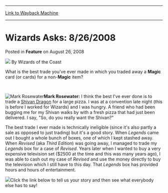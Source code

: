 
---
[Link to Wayback Machine](https://web.archive.org/web/20220627081331/https://magic.wizards.com/en/articles/archive/feature/wizards-asks-8262008-2008-08-26)

[_metadata_:wayback_url]:- "https://magic.wizards.com/en/articles/archive/feature/wizards-asks-8262008-2008-08-26"
[_metadata_:wayback_raw_url]:- "https://web.archive.org/web/20220627081331id_/https://magic.wizards.com/en/articles/archive/feature/wizards-asks-8262008-2008-08-26"
[_metadata_:wayback_capture_timestamp]:- "2022-06-27 08:13:31+00:00"
[_metadata_:description]:- "What is the best trade you've ever made in which you traded away a Magic card (or cards) for a non-Magic item? Mark Rosewater: I think the best I've ever done is to trade a Shivan Dragon for a large pizza. I was at a convention late night (this is before I worked for Wizards) and I was hungry. A friend who had been bugging me for my Shivan walks by with a fresh pizza that had"
[_metadata_:generator]:- "Drupal 7 (http://drupal.org)"
---


Wizards Asks: 8/26/2008
=======================



 Posted in **Feature**
 on August 26, 2008 






![](https://media.magic.wizards.com/styles/auth_small/public/images/person/wizards_author.jpg)
By Wizards of the Coast












What is the best trade you've ever made in which you traded away a **Magic** card (or cards) for a non-**Magic** item?


 


![Mark Rosewater](https://media.magic.wizards.com/image_legacy_migration//magic/images/mtgcom/authorpics/authorpic_MarkRosewater.jpg)**Mark Rosewater:** I think the best I've ever done is to trade a [Shivan Dragon](https://gatherer.wizards.com/Pages/Card/Details.aspx?name=Shivan+Dragon) for a large pizza. I was at a convention late night (this is before I worked for Wizards) and I was hungry. A friend who had been bugging me for my Shivan walks by with a fresh pizza that had just been delivered. I say, "So, do you really want the Shivan?"


The best trade I ever made is technically ineligible (since it's also partly a sale as opposed to just trading) but it's a good story. When *Legends* came out I bought a whole bunch of boxes, one of which I kept stashed away. When *Revised* (aka *Third Edition*) was going away, I managed to trade my *Legends* box for a case of *Revised*. Years later when I wanted to buy a very expensive television set ($2500 at the time and this was many years ago), I was able to cash out my case of *Revised* and use the money directly to buy the television which I still have to this day. That *Legends* box has provided hours and hours of entertainment.


![](https://media.magic.wizards.com/image_legacy_migration//mtg/images/daily/activity/wa_08262008.jpg)Click the link below to tell us your story and then see what everybody else has to say!








